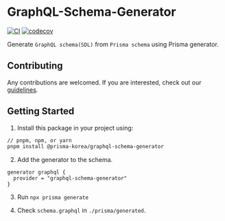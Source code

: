 # GraphQL-Schema-Generator


[![CI](https://github.com/prisma-korea/graphql-schema-generator/actions/workflows/ci.yml/badge.svg)](https://github.com/prisma-korea/graphql-schema-generator/actions/workflows/ci.yml)
[![codecov](https://codecov.io/gh/prisma-korea/graphql-schema-generator/branch/master/graph/badge.svg?token=H4VN0S3ES9)](https://codecov.io/gh/prisma-korea/graphql-schema-generator)


Generate `GraphQL schema(SDL)` from `Prisma schema` using Prisma generator.

## Contributing

Any contributions are welcomed. If you are interested, check out our [guidelines](https://github.com/prisma-korea/graphql-schema-generator/blob/master/CONTRIBUTING.md).

## Getting Started

1. Install this package in your project using:

```sh
// pnpm, npm, or yarn
pnpm install @prisma-korea/graphql-schema-generator
```

2. Add the generator to the schema.

```prisma
generator graphql {
  provider = "graphql-schema-generator"
}
```

3. Run `npx prisma generate`

4. Check `schema.graphql` in `./prisma/generated`.
